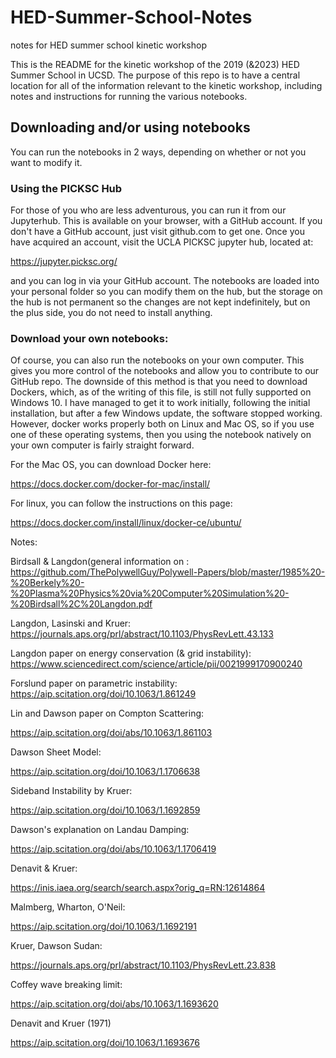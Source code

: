 # HED-Summer-School-Notes
notes for HED summer school kinetic workshop

This is the README for the kinetic workshop of the 2019 (&2023) HED Summer School in UCSD.  The purpose of this repo is to have a 
central location for all of the information relevant to the kinetic workshop, including notes and instructions for running the various 
notebooks.

## Downloading and/or using notebooks

You can run the notebooks in 2 ways, depending on whether or not you want to modify it.  

### Using the PICKSC Hub
For those of you who are less adventurous, you can run it from our Jupyterhub.  This is available on your browser, with a GitHub account. 
If you don't have a GitHub account, just visit github.com to get one.  Once you have acquired an account, visit the UCLA PICKSC jupyter hub, located at:

https://jupyter.picksc.org/

and you can log in via your GitHub account.  The notebooks are loaded into your personal folder so you can modify them on the hub, but the storage on the hub is not permanent so the changes are not kept indefinitely, but on the plus side, you do not need to install anything.

### Download your own notebooks:

Of course, you can also run the notebooks on your own computer.  This gives you more control of the notebooks and allow you to contribute to our GitHub repo.  The downside of this method is that you need to download Dockers, which, as of the writing of this file, is still not
fully supported on Windows 10.  I have managed to get it to work initially, following the initial installation, but after a few Windows update, the software stopped working.  However, docker works properly both on Linux and Mac OS, so if you use one of these operating systems, then you using the notebook natively on your own computer is fairly straight forward.  

For the Mac OS, you can download Docker here:

https://docs.docker.com/docker-for-mac/install/


For linux, you can follow the instructions on this page:

https://docs.docker.com/install/linux/docker-ce/ubuntu/



Notes:

Birdsall & Langdon(general information on :
https://github.com/ThePolywellGuy/Polywell-Papers/blob/master/1985%20-%20Berkely%20-%20Plasma%20Physics%20via%20Computer%20Simulation%20-%20Birdsall%2C%20Langdon.pdf

Langdon, Lasinski and Kruer:
https://journals.aps.org/prl/abstract/10.1103/PhysRevLett.43.133

Langdon paper on energy conservation (& grid instability):
https://www.sciencedirect.com/science/article/pii/0021999170900240

Forslund paper on parametric instability:
https://aip.scitation.org/doi/10.1063/1.861249



Lin and Dawson paper on Compton Scattering:

https://aip.scitation.org/doi/abs/10.1063/1.861103

Dawson Sheet Model:

https://aip.scitation.org/doi/10.1063/1.1706638

Sideband Instability by Kruer:

https://aip.scitation.org/doi/10.1063/1.1692859


Dawson's explanation on Landau Damping:

https://aip.scitation.org/doi/abs/10.1063/1.1706419

Denavit & Kruer:

https://inis.iaea.org/search/search.aspx?orig_q=RN:12614864


Malmberg, Wharton, O'Neil:

https://aip.scitation.org/doi/10.1063/1.1692191

Kruer, Dawson Sudan:

https://journals.aps.org/prl/abstract/10.1103/PhysRevLett.23.838

Coffey wave breaking limit:

https://aip.scitation.org/doi/abs/10.1063/1.1693620

Denavit and Kruer (1971)

https://aip.scitation.org/doi/10.1063/1.1693676
